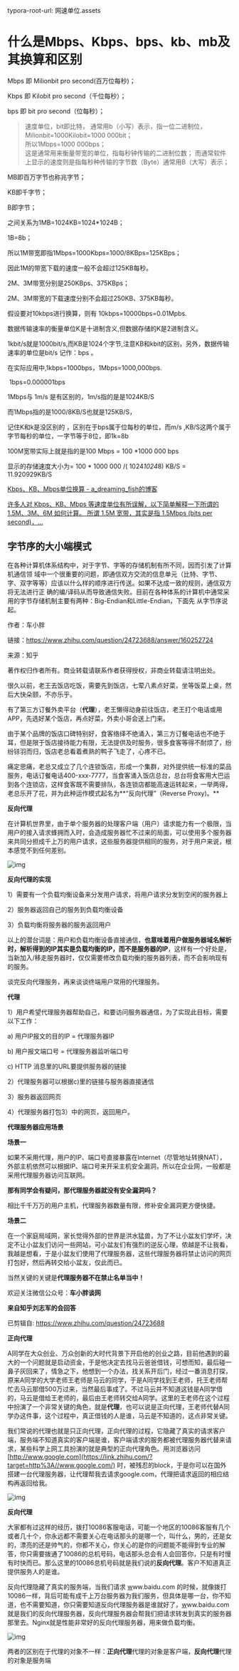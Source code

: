 typora-root-url: 网速单位.assets

# 什么是**Mbps**、**Kbps**、**bps**、**kb**、**mb**及其换算和区别

Mbps 即 Milionbit pro second(百万位每秒)；

Kbps 即 Kilobit pro second（千位每秒）；

bps 即 bit pro second（位每秒）；

> 速度单位，bit即比特，
> 通常用b（小写）表示，指一位二进制位，Milionbit=1000Kilobit=1000 000bit； <br/>所以1Mbps=1000 000bps；<br/>
> 这是通常用来衡量带宽的单位，指每秒钟传输的二进制位数；
> 而通常软件上显示的速度则是指每秒种传输的字节数（Byte）通常用B（大写）表示；

MB即百万字节也称兆字节；

KB即千字节；

B即字节；

之间关系为1MB=1024KB=1024*1024B；

1B=8b；

所以1M带宽即指1Mbps=1000Kbps=1000/8KBps=125KBps；

因此1M的带宽下载的速度一般不会超过125KB每秒。

2M、3M带宽分别是250KBps、375KBps；

2M、3M带宽的下载速度分别不会超过250KB、375KB每秒。

 假设要对10kbps进行换算，则有 10kbps=10000bps=0.01Mpbs. 

数据传输速率的衡量单位K是十进制含义,但数据存储的K是2进制含义。

1kbit/s就是1000bit/s,而KB是1024个字节,注意KB和kbit的区别，另外，数据传输速率的单位是bit/s 记作：bps 。

在实际应用中,1kbps=1000bps，1Mbps=1000,000bps.

​                         1bps=0.000001bps

1Mbps与 1m/s 是有区别的，1m/s指的是是1024KB/S  

而1Mbps指的是1000/8KB/S也就是125KB/S，  

记住K和k是没区别的  ，区别在于bps属于位每秒的单位，而m/s ,KB/S这两个属于字节每秒的单位，一字节等于8位，即1k=8b

100M宽带实际上就是指的是100 Mbps = 100 *1000 000 bps 

显示的存储速度大小为= 100 * 1000 000 /( 1024*1024*8)  KB/S = 11.920929KB/S   

[Kbps、KB、Mbps单位换算 - a_dreaming_fish的博客](https://blog.csdn.net/a_dreaming_fish/article/details/50483822)

[许多人对 Kbps、KB、Mbps 等速度单位有所误解，以下简单解释一下所谓的 1.5M、3M、6M 如何计算。  所谓 1.5M 宽带，其实是指 1.5Mbps (bits per second)，...](https://blog.csdn.net/a_dreaming_fish/article/details/50483822)



## 字节序的大小端模式

在各种计算机体系结构中，对于字节、字等的存储机制有所不同，因而引发了计算机通信领
域中一个很重要的问题，即通信双方交流的信息单元（比特、字节、字、双字等等）应该以什么样的顺序进行传送。如果不达成一致的规则，通信双方将无法进行正
确的编/译码从而导致通信失败。目前在各种体系的计算机中通常采用的字节存储机制主要有两种：Big-Endian和Little-Endian，下面先
从字节序说起。





作者：车小胖

链接：https://www.zhihu.com/question/24723688/answer/160252724

来源：知乎

著作权归作者所有。商业转载请联系作者获得授权，非商业转载请注明出处。





很久以前，老王去饭店吃饭，需要先到饭店，七荤八素点好菜，坐等饭菜上桌，然后大快朵颐，不亦乐乎。

有了第三方订餐外卖平台（**代理**），老王懒得动身前往饭店，老王打个电话或用APP，先选好某个饭店，再点好菜，外卖小哥会送上门来。

由于某个品牌的饭店口碑特别好，食客络绎不绝涌入，第三方订餐电话也不绝于耳，但是限于饭店接待能力有限，无法提供及时服务，很多食客等得不耐烦了，纷纷铩羽而归，饭店老总看着煮熟的鸭子飞走了，心疼不已。

痛定思痛，老总又成立了几个连锁饭店，形成一个集群，对外提供统一标准的菜品服务，电话订餐电话400-xxx-7777，当食客涌入饭店总台，总台将食客用大巴运到各个连锁店，这样食客既不需要排队，各连锁店都能高速运转起来，一举两得，老总乐开了花，并为此种运作模式起名为**“反向代理”（Reverse Proxy)。**

**反向代理**

在计算机世界里，由于单个服务器的处理客户端（用户）请求能力有一个极限，当用户的接入请求蜂拥而入时，会造成服务器忙不过来的局面，可以使用多个服务器来共同分担成千上万的用户请求，这些服务器提供相同的服务，对于用户来说，根本感觉不到任何差别。

 ![img](基础知识.assets/v2-3b4274d49d3babd1cc2ba521b72892aa_hd.jpg)

**反向代理的实现**

1）需要有一个负载均衡设备来分发用户请求，将用户请求分发到空闲的服务器上

2）服务器返回自己的服务到负载均衡设备

3）负载均衡将服务器的服务返回用户

以上的潜台词是：用户和负载均衡设备直接通信，**也意味着用户做服务器域名解析时，解析得到的IP其实是负载均衡的IP，而不是服务器的IP**，这样有一个好处是，当新加入/移走服务器时，仅仅需要修改负载均衡的服务器列表，而不会影响现有的服务。

谈完反向代理服务，再来谈谈终端用户常用的代理服务。

**代理**

1）用户希望代理服务器帮助自己，和要访问服务器通信，为了实现此目标，需要以下工作：

a) 用户IP报文的目的IP = 代理服务器IP

b) 用户报文端口号 = 代理服务器监听端口号

c) HTTP 消息里的URL要提供服务器的链接

2）代理服务器可以根据c)里的链接与服务器直接通信

3）服务器返回网页

4）代理服务器打包3）中的网页，返回用户。

**代理服务器应用场景**

**场景一**

如果不采用代理，用户的IP、端口号直接暴露在Internet（尽管地址转换NAT），外部主机依然可以根据IP、端口号来开采主机安全漏洞，所以在企业网，一般都是采用代理服务器访问互联网。

**那有同学会有疑问，那代理服务器就没有安全漏洞吗？**

相比千千万万的用户主机，代理服务器数量有限，修补安全漏洞更方便快捷。

**场景二**

在一个家庭局域网，家长觉得外部的世界是洪水猛兽，为了不让小盆友们学坏，决定不让小盆友们访问一些网站，可小盆友们有强烈的逆反心理，侬越是不让我看，我越是想看，于是小盆友们使用了代理服务器，这些代理服务器将禁止访问的网页打包好，然后再转交给小盆友，仅此而已。

当然关键的关键是**代理服务器不在禁止名单当中！**

 

 

欢迎关注微信公众号：**车小胖谈网**

**来自知乎刘志军的会回答**

已剪辑自: <https://www.zhihu.com/question/24723688>

 

 

**正向代理**




A同学在大众创业、万众创新的大时代背景下开启他的创业之路，目前他遇到的最大的一个问题就是启动资金，于是他决定去找马云爸爸借钱，可想而知，最后碰一鼻子灰回来了，情急之下，他想到一个办法，找关系开后门，经过一番消息打探，原来A同学的大学老师王老师是马云的同学，于是A同学找到王老师，托王老师帮忙去马云那借500万过来，当然最后事成了。不过马云并不知道这钱是A同学借的，马云是借给王老师的，最后由王老师转交给A同学。这里的王老师在这个过程中扮演了一个非常关键的角色，就是**代理**，也可以说是正向代理，王老师代替A同学办这件事，这个过程中，真正借钱的人是谁，马云是不知道的，这点非常关键。




我们常说的代理也就是只正向代理，正向代理的过程，它隐藏了真实的请求客户端，服务端不知道真实的客户端是谁，客户端请求的服务都被代理服务器代替来请求，某些科学上网工具扮演的就是典型的正向代理角色。用浏览器访问 [http://www.google.com](https://link.zhihu.com/?target=http%3A//www.google.com/) 时，被残忍的block，于是你可以在国外搭建一台代理服务器，让代理帮我去请求google.com，代理把请求返回的相应结构再返回给我。

![img](/../基础知识.assets/v2-07ededff1d415c1fa2db3fd89378eda0_hd.jpg)

**反向代理**




大家都有过这样的经历，拨打10086客服电话，可能一个地区的10086客服有几个或者几十个，你永远都不需要关心在电话那头的是哪一个，叫什么，男的，还是女的，漂亮的还是帅气的，你都不关心，你关心的是你的问题能不能得到专业的解答，你只需要拨通了10086的总机号码，电话那头总会有人会回答你，只是有时慢有时快而已。那么这里的10086总机号码就是我们说的**反向代理**。客户不知道真正提供服务人的是谁。




反向代理隐藏了真实的服务端，当我们请求 [w](https://link.zhihu.com/?target=http%3A//www.baidu.com/)ww.baidu.com 的时候，就像拨打10086一样，背后可能有成千上万台服务器为我们服务，但具体是哪一台，你不知道，也不需要知道，你只需要知道反向代理服务器是谁就好了，[w](https://link.zhihu.com/?target=http%3A//www.baidu.com/)ww.baidu.com 就是我们的反向代理服务器，反向代理服务器会帮我们把请求转发到真实的服务器那里去。Nginx就是性能非常好的反向代理服务器，用来做负载均衡。

![img](基础知识.assets/v2-816f7595d80b7ef36bf958764a873cba_hd.jpg)




两者的区别在于代理的对象不一样：**正向代理**代理的对象是客户端，**反向代理**代理的对象是服务端
